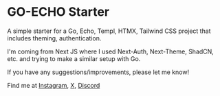 # GO-ECHO Starter

A simple starter for a Go, Echo, Templ, HTMX, Tailwind CSS project that includes theming, authentication.

I'm coming from Next JS where I used Next-Auth, Next-Theme, ShadCN, etc. and trying to make a similar setup with Go.

If you have any suggestions/improvements, please let me know!

Find me at [Instagram](https://www.instagram.com/me_is_gokul/), [X](https://x.com/meIsGokul), [Discord](https://discord.gg/aK8Uy6M6ZA)
